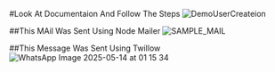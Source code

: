 #Look At Documentaion And Follow The Steps
![DemoUserCreateion](https://github.com/user-attachments/assets/251fdf5a-9834-4b87-b862-533170de06c6)


##This MAil Was Sent Using Node  Mailer
![SAMPLE_MAIL](https://github.com/user-attachments/assets/f5d6ad5b-5490-4b41-b1e5-df97e23b53d6)

##This Message Was Sent Using Twillow
![WhatsApp Image 2025-05-14 at 01 15 34](https://github.com/user-attachments/assets/d33b5009-64b3-4a37-9a6a-c16e466395c1)

